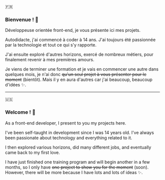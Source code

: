 :fr:
### Bienvenue ! 👋

Développeuse orientée front-end, je vous présente ici mes projets.

Autodidacte, j'ai commencé à coder à 14 ans. J'ai toujours été passionnée par la technologie et tout ce qui s'y rapporte.

J'ai ensuite exploré d'autres horizons, exercé de nombreux métiers, pour finalement revenir à mes premières amours.

Je viens de terminer une formation et je vais en commencer une autre dans quelques mois, je n'ai donc <s>qu'un seul projet à vous présenter pour le moment</s> (bientôt). Mais il y en aura d'autres car j'ai beaucoup, beaucoup d'idées ✨.

------------------

:us:
### Welcome ! 👋

As a front-end developer, I present to you my projects here.

I've been self-taught in development since I was 14 years old. I've always been passionate about technology and everything related to it.

I then explored various horizons, did many different jobs, and eventually came back to my first love.

I have just finished one training program and will begin another in a few months, so I only have <s>one project to show you for the moment</s> (soon). However, there will be more because I have lots and lots of ideas ✨.
